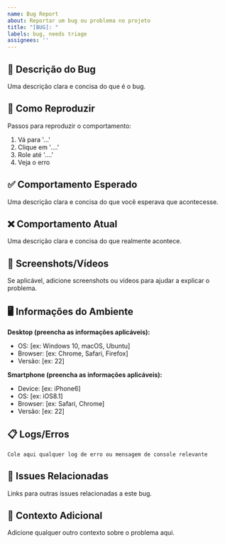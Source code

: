 ```yaml
---
name: Bug Report
about: Reportar um bug ou problema no projeto
title: "[BUG]: "
labels: bug, needs triage
assignees: ''
---
```


## 🐛 Descrição do Bug

Uma descrição clara e concisa do que é o bug.

## 🔄 Como Reproduzir

Passos para reproduzir o comportamento:
1. Vá para '...'
2. Clique em '....'
3. Role até '....'
4. Veja o erro

## ✅ Comportamento Esperado

Uma descrição clara e concisa do que você esperava que acontecesse.

## ❌ Comportamento Atual

Uma descrição clara e concisa do que realmente acontece.

## 📱 Screenshots/Vídeos

Se aplicável, adicione screenshots ou vídeos para ajudar a explicar o problema.

## 🖥️ Informações do Ambiente

**Desktop (preencha as informações aplicáveis):**
- OS: [ex: Windows 10, macOS, Ubuntu]
- Browser: [ex: Chrome, Safari, Firefox]
- Versão: [ex: 22]

**Smartphone (preencha as informações aplicáveis):**
- Device: [ex: iPhone6]
- OS: [ex: iOS8.1]
- Browser: [ex: Safari, Chrome]
- Versão: [ex: 22]

## 📋 Logs/Erros

```
Cole aqui qualquer log de erro ou mensagem de console relevante
```

## 🔗 Issues Relacionadas

Links para outras issues relacionadas a este bug.

## 📌 Contexto Adicional

Adicione qualquer outro contexto sobre o problema aqui.
